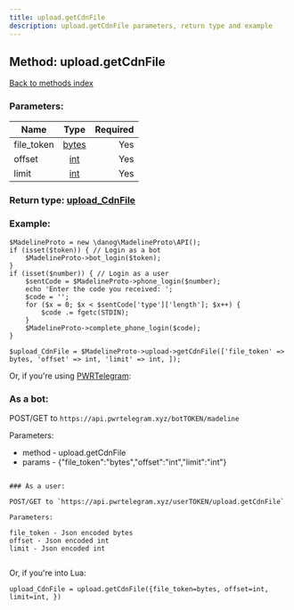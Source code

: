 ```yaml
---
title: upload.getCdnFile
description: upload.getCdnFile parameters, return type and example
---
```

## Method: upload.getCdnFile  
[Back to methods index](index.md)


### Parameters:

| Name     |    Type       | Required |
|----------|:-------------:|---------:|
|file\_token|[bytes](../types/bytes.md) | Yes|
|offset|[int](../types/int.md) | Yes|
|limit|[int](../types/int.md) | Yes|


### Return type: [upload\_CdnFile](../types/upload_CdnFile.md)

### Example:


```
$MadelineProto = new \danog\MadelineProto\API();
if (isset($token)) { // Login as a bot
    $MadelineProto->bot_login($token);
}
if (isset($number)) { // Login as a user
    $sentCode = $MadelineProto->phone_login($number);
    echo 'Enter the code you received: ';
    $code = '';
    for ($x = 0; $x < $sentCode['type']['length']; $x++) {
        $code .= fgetc(STDIN);
    }
    $MadelineProto->complete_phone_login($code);
}

$upload_CdnFile = $MadelineProto->upload->getCdnFile(['file_token' => bytes, 'offset' => int, 'limit' => int, ]);
```

Or, if you're using [PWRTelegram](https://pwrtelegram.xyz):

### As a bot:

POST/GET to `https://api.pwrtelegram.xyz/botTOKEN/madeline`

Parameters:

* method - upload.getCdnFile
* params - {"file_token":"bytes","offset":"int","limit":"int"}

```

### As a user:

POST/GET to `https://api.pwrtelegram.xyz/userTOKEN/upload.getCdnFile`

Parameters:

file_token - Json encoded bytes
offset - Json encoded int
limit - Json encoded int


```

Or, if you're into Lua:

```
upload_CdnFile = upload.getCdnFile({file_token=bytes, offset=int, limit=int, })
```

